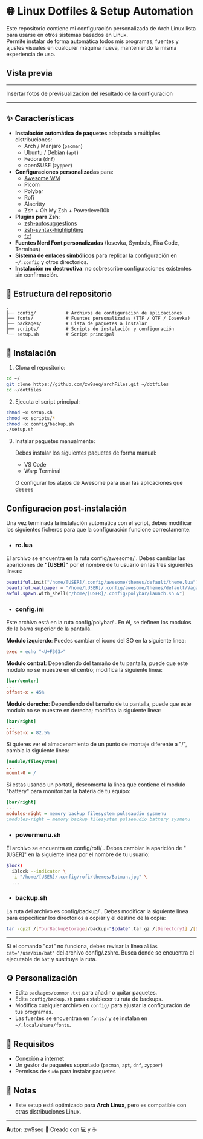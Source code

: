 # 🌐 Linux Dotfiles & Setup Automation

Este repositorio contiene mi configuración personalizada de Arch Linux lista para usarse en otros sistemas basados en Linux.  
Permite instalar de forma automática todos mis programas, fuentes y ajustes visuales en cualquier máquina nueva, manteniendo la misma experiencia de uso.

## Vista previa
---

Insertar fotos de previsualizacion del resultado de la configuracion

---

## ✨ Características

- **Instalación automática de paquetes** adaptada a múltiples distribuciones:
  - Arch / Manjaro (`pacman`)
  - Ubuntu / Debian (`apt`)
  - Fedora (`dnf`)
  - openSUSE (`zypper`)
- **Configuraciones personalizadas** para:
  - [Awesome WM](https://awesomewm.org/)
  - Picom
  - Polybar
  - Rofi
  - Alacritty
  - Zsh + Oh My Zsh + Powerlevel10k
- **Plugins para Zsh**:
  - [zsh-autosuggestions](https://github.com/zsh-users/zsh-autosuggestions)
  - [zsh-syntax-highlighting](https://github.com/zsh-users/zsh-syntax-highlighting)
  - [fzf](https://github.com/junegunn/fzf)
- **Fuentes Nerd Font personalizadas** (Iosevka, Symbols, Fira Code, Terminus)
- **Sistema de enlaces simbólicos** para replicar la configuración en `~/.config` y otros directorios.
- **Instalación no destructiva**: no sobrescribe configuraciones existentes sin confirmación.

## 📂 Estructura del repositorio

```text
.
├── config/           # Archivos de configuración de aplicaciones
├── fonts/            # Fuentes personalizadas (TTF / OTF / Iosevka)
├── packages/         # Lista de paquetes a instalar
├── scripts/          # Scripts de instalación y configuración
└── setup.sh          # Script principal
```

## 🚀 Instalación

1. Clona el repositorio:
  
```bash
cd ~/
git clone https://github.com/zw9seq/archFiles.git ~/dotfiles
cd ~/dotfiles
```

2. Ejecuta el script principal:

```bash
chmod +x setup.sh
chmod +x scripts/*
chmod +x config/backup.sh
./setup.sh 
```

3. Instalar paquetes manualmente:

    Debes instalar los siguientes paquetes de forma manual:
   - VS Code
   - Warp Terminal  

    O configurar los atajos de Awesome para usar las aplicaciones que desees

## Configuracion post-instalación

Una vez terminada la instalación automatica con el script, debes modificar los siguientes ficheros para que la configuración funcione correctamente.

- ### **rc.lua**

El archivo se encuentra en la ruta config/awesome/ . Debes cambiar las apariciones de **"[USER]"** por el nombre de tu usuario en las tres siguientes líneas:

```lua
beautiful.init("/home/[USER]/.config/awesome/themes/default/theme.lua")
beautiful.wallpaper = "/home/[USER]/.config/awesome/themes/default/Vagabond2.jpg"
awful.spawn.with_shell("/home/[USER]/.config/polybar/launch.sh &")
```

- ### **config.ini**

Este archivo está en la ruta config/polybar/ . En él, se definen los modulos de la barra superior de la pantalla.

**Modulo izquierdo**: Puedes cambiar el icono del SO en la siguiente linea:

```ini
exec = echo "<U+F303>"
```

**Modulo central**: Dependiendo del tamaño de tu pantalla, puede que este modulo no se muestre en el centro; modifica la siguiente linea:

```ini
[bar/center]
...
offset-x = 45%
```

**Modulo derecho**: Dependiendo del tamaño de tu pantalla, puede que este modulo no se muestre en derecha; modifica la siguiente linea:

```ini
[bar/right]
...
offset-x = 82.5%
```

Si quieres ver el almacenamiento de un punto de montaje diferente a "/", cambia la siguiente linea:

```ini
[module/filesystem]
...
mount-0 = /
```

Si estas usando un portatil, descomenta la linea que contiene el modulo "battery" para monitorizar la batería de tu equipo:

```ini
[bar/right]
...
modules-right = memory backup filesystem pulseaudio sysmenu
;modules-right = memory backup filesystem pulseaudio battery sysmenu
```

- ### **powermenu.sh**

El archivo se encuentra en config/rofi/ . Debes cambiar la aparición de "[USER]" en la siguiente línea por el nombre de tu usuario:

```bash
$lock)
  i3lock --indicator \
  -i "/home/[USER]/.config/rofi/themes/Batman.jpg" \
  ...
```

- ### **backup.sh**

La ruta del archivo es config/backup/ . Debes modificar la siguiente linea para especificar los directorios a copiar y el destino de la copia:

```bash
tar -cpzf /[YourBackupStorage]/backup-"$cdate".tar.gz /[Directory1] /[Directory2] ...
```

---

Si el comando "cat" no funciona, debes revisar la linea `alias cat='/usr/bin/bat'` del archivo config/.zshrc. Busca donde se encuentra el ejecutable de `bat` y sustituye la ruta.

## ⚙️ Personalización

- Edita `packages/common.txt` para añadir o quitar paquetes.
- Edita `config/backup.sh` para establecer tu ruta de backups.
- Modifica cualquier archivo en `config/` para ajustar la configuración de tus programas.
- Las fuentes se encuentran en `fonts/` y se instalan en `~/.local/share/fonts`.

## 📌 Requisitos

- Conexión a internet
- Un gestor de paquetes soportado (`pacman`, `apt`, `dnf`, `zypper`)
- Permisos de `sudo` para instalar paquetes

## 📝 Notas

- Este setup está optimizado para **Arch Linux**, pero es compatible con otras distribuciones Linux.

---

**Autor:** zw9seq
📅 Creado con 💻 y ☕
